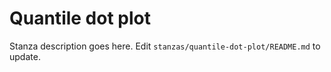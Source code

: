 # Quantile dot plot

Stanza description goes here. Edit `stanzas/quantile-dot-plot/README.md` to update.

